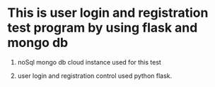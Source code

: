 # This is user login and registration test program by using flask and mongo db

1. noSql mongo db cloud instance used for this test

2. user login and registration control used python flask.
